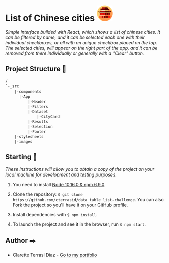# List of Chinese cities <img src="./src/images/china-icon.png" width="50" alt="Chinese build icon">

_Simple interface builded with React, which shows a list of chinese cities. It can be filtered by name, and it can be selected each one with their individual checkboxes, or all with an unique checkbox placed on the top. The selected cities, will appear on the right part of the app, and it can be removed from there individually or generally with a "Clear" button._

## Project Structure 📄

```
/
`-_src
    |-components
      |-App
          |-Header
          |-Filters
          |-Dataset
              |-CityCard
          |-Results
          |-Selection
          |-Footer
    |-stylesheets
    |-images
```

## Starting 🚀

_These instructions will allow you to obtain a copy of the project on your local machine for development and testing purposes._

1. You need to install [Node 10.16.0 & npm 6.9.0](https://nodejs.org/es/download/).

2. Clone the repository: `$ git clone https://github.com/cterrasid/data_table_list-challenge`. You can also Fork the project so you'll have it on your GitHub profile.

3. Install dependencies with `$ npm install`.

4. To launch the project and see it in the browser, run `$ npm start`.

## Author ✒️

- Clarette Terrasi Díaz - [Go to my portfolio](https://cterrasid.github.io/my-portfolio/)
